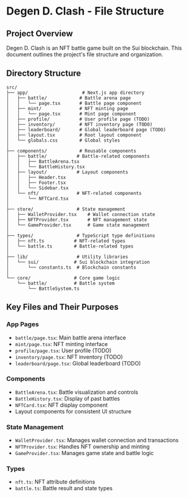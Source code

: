 # Degen D. Clash - File Structure

## Project Overview
Degen D. Clash is an NFT battle game built on the Sui blockchain. This document outlines the project's file structure and organization.

## Directory Structure

```
src/
├── app/                    # Next.js app directory
│   ├── battle/            # Battle arena page
│   │   └── page.tsx       # Battle page component
│   ├── mint/              # NFT minting page
│   │   └── page.tsx       # Mint page component
│   ├── profile/           # User profile page (TODO)
│   ├── inventory/         # NFT inventory page (TODO)
│   ├── leaderboard/       # Global leaderboard page (TODO)
│   ├── layout.tsx         # Root layout component
│   └── globals.css        # Global styles
│
├── components/            # Reusable components
│   ├── battle/           # Battle-related components
│   │   ├── BattleArena.tsx
│   │   └── BattleHistory.tsx
│   ├── layout/           # Layout components
│   │   ├── Header.tsx
│   │   ├── Footer.tsx
│   │   └── Sidebar.tsx
│   └── nft/              # NFT-related components
│       └── NFTCard.tsx
│
├── store/                # State management
│   ├── WalletProvider.tsx    # Wallet connection state
│   ├── NFTProvider.tsx       # NFT management state
│   └── GameProvider.tsx      # Game state management
│
├── types/                # TypeScript type definitions
│   ├── nft.ts           # NFT-related types
│   └── battle.ts        # Battle-related types
│
├── lib/                  # Utility libraries
│   └── sui/             # Sui blockchain integration
│       └── constants.ts  # Blockchain constants
│
└── core/                # Core game logic
    └── battle/          # Battle system
        └── BattleSystem.ts

```

## Key Files and Their Purposes

### App Pages
- `battle/page.tsx`: Main battle arena interface
- `mint/page.tsx`: NFT minting interface
- `profile/page.tsx`: User profile (TODO)
- `inventory/page.tsx`: NFT inventory (TODO)
- `leaderboard/page.tsx`: Global leaderboard (TODO)

### Components
- `BattleArena.tsx`: Battle visualization and controls
- `BattleHistory.tsx`: Display of past battles
- `NFTCard.tsx`: NFT display component
- Layout components for consistent UI structure

### State Management
- `WalletProvider.tsx`: Manages wallet connection and transactions
- `NFTProvider.tsx`: Handles NFT ownership and minting
- `GameProvider.tsx`: Manages game state and battle logic

### Types
- `nft.ts`: NFT attribute definitions
- `battle.ts`: Battle result and state types